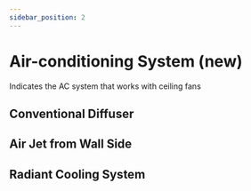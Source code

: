 ```yaml
---
sidebar_position: 2
---
```


# Air-conditioning System (new)

Indicates the AC system that works with ceiling fans

## Conventional Diffuser

## Air Jet from Wall Side

## Radiant Cooling System
